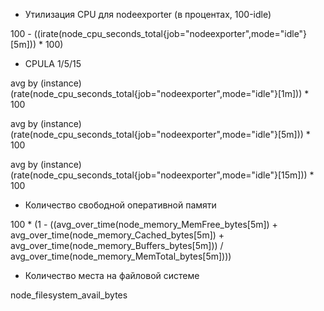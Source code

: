 
- Утилизация CPU для nodeexporter (в процентах, 100-idle)

100 - ((irate(node_cpu_seconds_total{job="nodeexporter",mode="idle"}[5m])) * 100)

- CPULA 1/5/15

avg by (instance)(rate(node_cpu_seconds_total{job="nodeexporter",mode="idle"}[1m])) * 100

avg by (instance)(rate(node_cpu_seconds_total{job="nodeexporter",mode="idle"}[5m])) * 100

avg by (instance)(rate(node_cpu_seconds_total{job="nodeexporter",mode="idle"}[15m])) * 100

- Количество свободной оперативной памяти

100 * (1 - ((avg_over_time(node_memory_MemFree_bytes[5m]) + avg_over_time(node_memory_Cached_bytes[5m]) + avg_over_time(node_memory_Buffers_bytes[5m])) / avg_over_time(node_memory_MemTotal_bytes[5m])))

- Количество места на файловой системе

node_filesystem_avail_bytes
